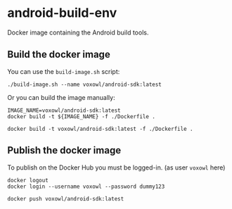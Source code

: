 # android-build-env

Docker image containing the Android build tools.

## Build the docker image

You can use the `build-image.sh` script:

```shell
./build-image.sh --name voxowl/android-sdk:latest
```

Or you can build the image manually:

```shell
IMAGE_NAME=voxowl/android-sdk:latest
docker build -t ${IMAGE_NAME} -f ./Dockerfile .
```

```shell
docker build -t voxowl/android-sdk:latest -f ./Dockerfile .
```

## Publish the docker image

To publish on the Docker Hub you must be logged-in. (as user `voxowl` here)
```shell
docker logout
docker login --username voxowl --password dummy123
```

```shell
docker push voxowl/android-sdk:latest
```
